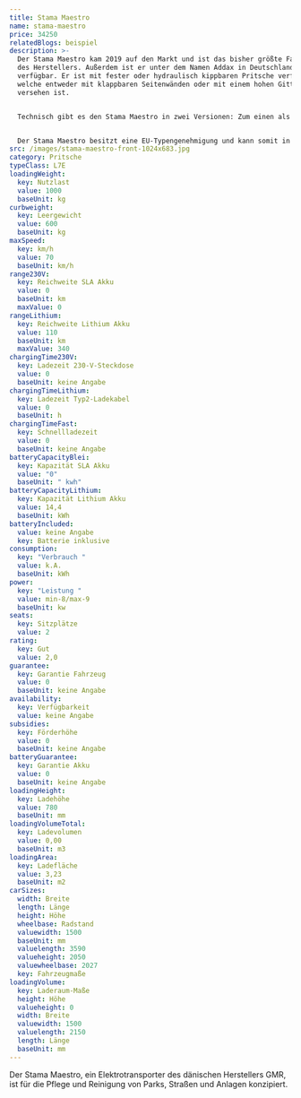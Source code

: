 ```yaml
---
title: Stama Maestro
name: stama-maestro
price: 34250
relatedBlogs: beispiel
description: >-
  Der Stama Maestro kam 2019 auf den Markt und ist das bisher größte Fahrzeug
  des Herstellers. Außerdem ist er unter dem Namen Addax in Deutschland
  verfügbar. Er ist mit fester oder hydraulisch kippbaren Pritsche verfügbar,
  welche entweder mit klappbaren Seitenwänden oder mit einem hohen Gitteraufbau
  versehen ist.


  Technisch gibt es den Stama Maestro in zwei Versionen: Zum einen als MT10 mit 48 Volt-Motor und als MT15 mit  72 Volt-Motor angetrieben. Beide Versionen sind mit Lithium-Ionen-Akkus zur Energiespeicherung ausgestattet, die eine Kapazität von 10,2 kWh bzw. 14,4 kWh besitzen.


  Der Stama Maestro besitzt eine EU-Typengenehmigung und kann somit in allen EU-Staaten auf öffentlichen Straßen bewegt werden.
src: /images/stama-maestro-front-1024x683.jpg
category: Pritsche
typeClass: L7E
loadingWeight:
  key: Nutzlast
  value: 1000
  baseUnit: kg
curbweight:
  key: Leergewicht
  value: 600
  baseUnit: kg
maxSpeed:
  key: km/h
  value: 70
  baseUnit: km/h
range230V:
  key: Reichweite SLA Akku
  value: 0
  baseUnit: km
  maxValue: 0
rangeLithium:
  key: Reichweite Lithium Akku
  value: 110
  baseUnit: km
  maxValue: 340
chargingTime230V:
  key: Ladezeit 230-V-Steckdose
  value: 0
  baseUnit: keine Angabe
chargingTimeLithium:
  key: Ladezeit Typ2-Ladekabel
  value: 0
  baseUnit: h
chargingTimeFast:
  key: Schnellladezeit
  value: 0
  baseUnit: keine Angabe
batteryCapacityBlei:
  key: Kapazität SLA Akku
  value: "0"
  baseUnit: " kwh"
batteryCapacityLithium:
  key: Kapazität Lithium Akku
  value: 14,4
  baseUnit: kWh
batteryIncluded:
  value: keine Angabe
  key: Batterie inklusive
consumption:
  key: "Verbrauch "
  value: k.A.
  baseUnit: kWh
power:
  key: "Leistung "
  value: min-8/max-9
  baseUnit: kw
seats:
  key: Sitzplätze
  value: 2
rating:
  key: Gut
  value: 2,0
guarantee:
  key: Garantie Fahrzeug
  value: 0
  baseUnit: keine Angabe
availability:
  key: Verfügbarkeit
  value: keine Angabe
subsidies:
  key: Förderhöhe
  value: 0
  baseUnit: keine Angabe
batteryGuarantee:
  key: Garantie Akku
  value: 0
  baseUnit: keine Angabe
loadingHeight:
  key: Ladehöhe
  value: 780
  baseUnit: mm
loadingVolumeTotal:
  key: Ladevolumen
  value: 0,00
  baseUnit: m3
loadingArea:
  key: Ladefläche
  value: 3,23
  baseUnit: m2
carSizes:
  width: Breite
  length: Länge
  height: Höhe
  wheelbase: Radstand
  valuewidth: 1500
  baseUnit: mm
  valuelength: 3590
  valueheight: 2050
  valuewheelbase: 2027
  key: Fahrzeugmaße
loadingVolume:
  key: Laderaum-Maße
  height: Höhe
  valueheight: 0
  width: Breite
  valuewidth: 1500
  valuelength: 2150
  length: Länge
  baseUnit: mm
---
```

Der Stama Maestro, ein Elektrotransporter des dänischen Herstellers GMR, ist für die Pflege und Reinigung von Parks, Straßen und Anlagen konzipiert.
